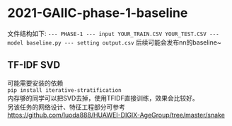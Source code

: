 # 2021-GAIIC-phase-1-baseline

文件结构如下:
`
  --- PHASE-1
    --- input
        YOUR_TRAIN.CSV
        YOUR_TEST.CSV
    --- model
        baseline.py
    --- setting
        output.csv
`
后续可能会发布nn的baseline~<br>

## TF-IDF SVD 
可能需要安装的依赖<br>
`pip install iterative-stratification`<br>
内存够的同学可以把SVD去掉，使用TFIDF直接训练，效果会比较好。<br>
另该任务的网络设计、特征工程部分可参考 https://github.com/luoda888/HUAWEI-DIGIX-AgeGroup/tree/master/snake <br>
